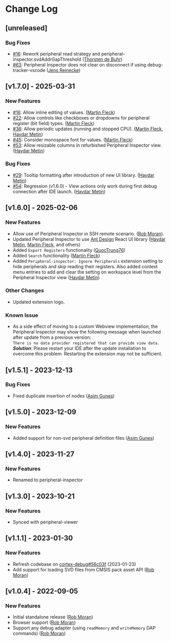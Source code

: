# Change Log

## [unreleased]

### Bug Fixes

- [#16](https://github.com/eclipse-cdt-cloud/vscode-peripheral-inspector/issues/60): Rework peripheral read strategy and peripheral-inspector.svdAddrGapThreshold ([Thorsten de Buhr](https://github.com/thorstendb-ARM/))
- [#63](https://github.com/eclipse-cdt-cloud/vscode-peripheral-inspector/issues/63): Peripheral Inspector does not clear on disconnect if using debug-tracker-vscode ([Jens Reinecke](https://github.com/jreineckearm))

## [v1.7.0] - 2025-03-31

### New Features

- [#16](https://github.com/eclipse-cdt-cloud/vscode-peripheral-inspector/issues/16): Allow inline editing of values. ([Martin Fleck](https://github.com/martin-fleck-at))
- [#22](https://github.com/eclipse-cdt-cloud/vscode-peripheral-inspector/issues/22): Allow controls like checkboxes or dropdowns for peripheral register (bit field) types. ([Martin Fleck](https://github.com/martin-fleck-at))
- [#36](https://github.com/eclipse-cdt-cloud/vscode-peripheral-inspector/issues/36): Allow periodic updates (running and stopped CPU). ([Martin Fleck](https://github.com/martin-fleck-at), [Haydar Metin](https://github.com/haydar-metin))
- [#45](https://github.com/eclipse-cdt-cloud/vscode-peripheral-inspector/issues/45): Consider monospace font for values. ([Martin Fleck](https://github.com/martin-fleck-at))
- [#53](https://github.com/eclipse-cdt-cloud/vscode-peripheral-inspector/issues/53): Allow resizable columns in refurbished Peripheral Inspector view. ([Haydar Metin](https://github.com/haydar-metin))

### Bug Fixes

- [#29](https://github.com/eclipse-cdt-cloud/vscode-peripheral-inspector/issues/29): Tooltip formatting after introduction of new UI library. ([Haydar Metin](https://github.com/haydar-metin))
- [#54](https://github.com/eclipse-cdt-cloud/vscode-peripheral-inspector/issues/54): Regression (v1.6.0) - View actions only work during first debug connection after IDE launch. ([Haydar Metin](https://github.com/haydar-metin))

## [v1.6.0] - 2025-02-06

### New Features

- Allow use of Peripheral Inspector in SSH remote scenario. ([Rob Moran](https://github.com/thegecko)).
- Updated Peripheral Inspector to use [Ant Design](https://ant.design/docs/react/introduce/) React UI library ([Haydar Metin](https://github.com/haydar-metin), [Martin Fleck](https://github.com/martin-fleck-at), and others)
- Added `Export Registers` functionality ([QuocTrung76](https://github.com/QuocTrung76))
- Added `Search` functionality ([Martin Fleck](https://github.com/martin-fleck-at))
- Added `Peripheral-inspector: Ignore Peripherals` extension setting to hide peripherals and skip reading their registers. Also added context menu entries to add and clear the setting on workspace level from the Peripheral Inspector view ([Haydar Metin](https://github.com/haydar-metin))

### Other Changes

- Updated extension logo.

### Known Issue

- As a side effect of moving to a custom Webview implementation, the Peripheral Inspector may show the following message when launched after update from a previous version:<br>
`There is no data provider registered that can provide view data.`<br>
***Solution***: Please restart your IDE after the update installation to overcome this problem. Restarting the extension may not be sufficient.

## [v1.5.1] - 2023-12-13

### Bug Fixes

- Fixed duplicate insertion of nodes ([Asim Gunes](https://github.com/asimgunes))

## [v1.5.0] - 2023-12-09

### New Features

- Added support for non-svd peripheral definition files ([Asim Gunes](https://github.com/asimgunes))

## [v1.4.0] - 2023-11-27

### New Features

- Renamed to peripheral-inspector

## [v1.3.0] - 2023-10-21

### New Features

- Synced with peripheral-viewer

## [v1.1.1] - 2023-01-30

### New Features

- Refresh codebase on [cortex-debug#56c03f](https://github.com/Marus/cortex-debug/commit/056c03f01e008828e6527c571ef5c9adaf64083f) (2023-01-23)
- Add support for loading SVD files from CMSIS pack asset API ([Rob Moran](https://github.com/thegecko))

## [v1.0.4] - 2022-09-05

### New Features

- Initial standalone release ([Rob Moran](https://github.com/thegecko))
- Browser support ([Rob Moran](https://github.com/thegecko))
- Support any debug adapter (using `readMemory` and `writeMemory` DAP commands) ([Rob Moran](https://github.com/thegecko))
